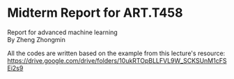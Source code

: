# Midterm Report for ART.T458
Report for advanced machine learning  
By Zheng Zhongmin  
  
All the codes are written based on the example from this lecture's resource: <https://drive.google.com/drive/folders/10ukRTOpBLLFVL9W_SCKSUnM1cFSEi2s9>
